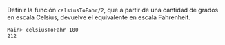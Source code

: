 Definir la función ```celsiusToFahr/2```, que a partir de una cantidad de grados en escala Celsius, devuelve el equivalente en escala Fahrenheit.

```
Main> celsiusToFahr 100
212
```

